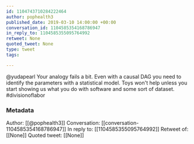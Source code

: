```yaml
---
id: 1104743710284222464
author: pophealth3
published_date: 2019-03-10 14:00:00 +00:00
conversation_id: 1104585354168786947
in_reply_to: 1104585355095764992
retweet: None
quoted_tweet: None
type: tweet
tags:

---
```


@yudapearl Your analogy fails a bit. Even with a causal DAG you need to identify the parameters with a statistical model. Toys won't help unless you start showing us what you do with software and some sort of dataset. #divisionoflabor

### Metadata

Author: [[@pophealth3]]
Conversation: [[conversation-1104585354168786947]]
In reply to: [[1104585355095764992]]
Retweet of: [[None]]
Quoted tweet: [[None]]
